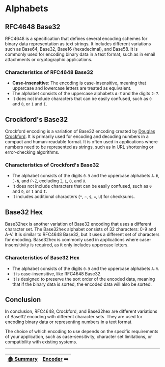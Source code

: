 # Alphabets

## RFC4648 Base32

RFC4648 is a specification that defines several encoding schemes for binary data representation as text strings.
It includes different variations such as Base64, Base32, Base16 (hexadecimal), and Base58.
It is commonly used for encoding binary data in a text format, such as in email attachments or cryptographic applications.

### Characteristics of RFC4648 Base32

- **Case-insensitive**: The encoding is case-insensitive, meaning that uppercase and lowercase letters are treated as equivalent.
- The alphabet consists of the uppercase alphabets `A-Z` and the digits `2-7`.
- It does not include characters that can be easily confused, such as `0` and `O`, or `1` and `I`.

## Crockford's Base32

Crockford encoding is a variation of Base32 encoding created by [Douglas Crockford](https://www.crockford.com/base32.html).
It is primarily used for encoding and decoding numbers in a compact and human-readable format.
It is often used in applications where numbers need to be represented as strings, such as in URL shortening or error-checking algorithms.

### Characteristics of Crockford's Base32

- The alphabet consists of the digits `0-9` and the uppercase alphabets `A-H`, `J-N`, and `P-Z`, excluding `I`, `L`, `O`, and `U`.
- It does not include characters that can be easily confused, such as `0` and `O`, or `1` and `I`.
- It includes additional characters (`*`, `~`, `$`, `=`, `U`) for checksums.

## Base32 Hex

Base32hex is another variation of Base32 encoding that uses a different character set.
The Base32hex alphabet consists of 32 characters: 0-9 and A-V.
It is similar to RFC4648 Base32, but it uses a different set of characters for encoding.
Base32hex is commonly used in applications where case-insensitivity is required, as it only includes uppercase letters.

### Characteristics of Base32 Hex

- The alphabet consists of the digits `0-9` and the uppercase alphabets `A-V`.
- It is case-insensitive, like RFC4648 Base32.
- It is designed to preserve the sort order of the encoded data, meaning that if the binary data is sorted, the encoded data will also be sorted.

## Conclusion

In conclusion, RFC4648, Crockford, and Base32hex are different variations of Base32 encoding with different character sets.
They are used for encoding binary data or representing numbers in a text format.

The choice of which encoding to use depends on the specific requirements of your application, such as case-sensitivity, character set limitations, or compatibility with existing systems.

---

| [🏠 Summary](Summary.md) | [Encoder](Encoder.md) ➡️|
|:-------------------------:|:-----------------------:|
